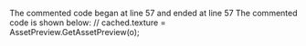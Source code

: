 The commented code began at line 57 and ended at line 57
The commented code is shown below:
				// cached.texture = AssetPreview.GetAssetPreview(o);


